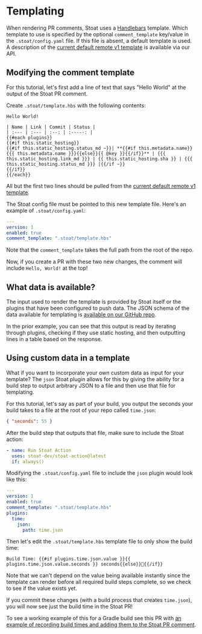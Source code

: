 # Templating

When rendering PR comments, Stoat uses a [Handlebars](https://handlebarsjs.com/) template.
Which template to use is specified by the optional `comment_template` key/value in the `.stoat/config.yaml` file.
If this file is absent, a default template is used. A description of the [current default remote v1 template](https://www.stoat.dev/api/templates?stoatConfigVersion=1) is available via our API.

## Modifying the comment template

For this tutorial, let's first add a line of text that says "Hello World" at the output of the Stoat PR comment.

Create `.stoat/template.hbs` with the following contents:
```
Hello World!

| Name | Link | Commit | Status |
| :--- | :--- | :--: | :-----: |
{{#each plugins}}
{{#if this.static_hosting}}
{{#if this.static_hosting.status_md ~}}| **{{#if this.metadata.name}}{{{ this.metadata.name }}}{{else}}{{ @key }}{{/if}}** | {{{ this.static_hosting.link_md }}} | {{ this.static_hosting.sha }} | {{{ this.static_hosting.status_md }}} |{{/if ~}}
{{/if}}
{{/each}}
```

All but the first two lines should be pulled from the [current default remote v1 template](https://www.stoat.dev/api/templates?stoatConfigVersion=1).

The Stoat config file must be pointed to this new template file. Here's an example of `.stoat/config.yaml`:
```yaml
---
version: 1
enabled: true
comment_template: ".stoat/template.hbs"
```

Note that the `comment_template` takes the full path from the root of the repo.

Now, if you create a PR with these two new changes, the comment will include `Hello, World!` at the top! 

## What data is available?

The input used to render the template is provided by Stoat itself or the plugins that have been configured to push data. 
The JSON schema of the data available for templating is [available on our GitHub repo](https://github.com/stoat-dev/stoat-action/blob/main/src/schemas/stoatConfigSchemaRendered.json).

In the prior example, you can see that this output is read by iterating through plugins, checking if they use static hosting, and then outputting lines in a table based on the response.

## Using custom data in a template

What if you want to incorporate your own custom data as input for your template? The `json` Stoat plugin allows for this by giving the ability for a build step to 
output arbitrary JSON to a file and then use that file for templating. 

For this tutorial, let's say as part of your build, you output the seconds your build takes to a file at the root of your repo called `time.json`:
```json
{ "seconds": 55 }
```

After the build step that outputs that file, make sure to include the Stoat action:
```yaml
- name: Run Stoat Action
  uses: stoat-dev/stoat-action@latest
  if: always()
```

Modifying the `.stoat/config.yaml` file to include the `json` plugin would look like this:
```yaml
---
version: 1
enabled: true
comment_template: ".stoat/template.hbs"
plugins:
  time:
    json:
      path: time.json
```

Then let's edit the `.stoat/template.hbs` template file to only show the build time:
```
Build Time: {{#if plugins.time.json.value }}{{ plugins.time.json.value.seconds }} seconds{{else}}🔄{{/if}}
```

Note that we can't depend on the value being available instantly since the template can render before all required build steps complete, so
we check to see if the value exists yet.

If you commit these changes (with a build process that creates `time.json`), you will now see just the build time in the Stoat PR!

To see a working example of this for a Gradle build see this PR with [an example of recording build times and adding them to the Stoat PR comment](https://github.com/stoat-dev/examples/pull/2/files).
